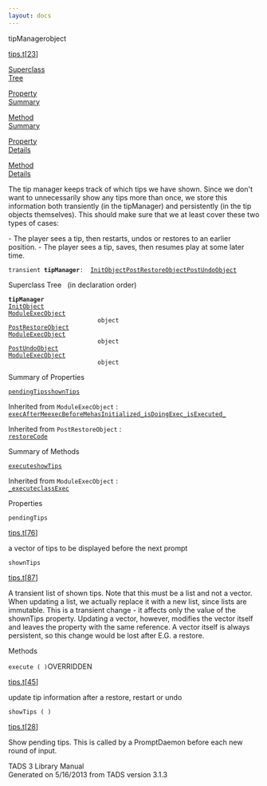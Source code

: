 ```yaml
---
layout: docs
---
```

<span class="title">tipManager</span><span class="type">object</span>

[tips.t](../file/tips.t.html)\[[23](../source/tips.t.html#23)\]

[Superclass  
Tree](#_SuperClassTree_)

[Property  
Summary](#_PropSummary_)

[Method  
Summary](#_MethodSummary_)

[Property  
Details](#_Properties_)

[Method  
Details](#_Methods_)

<div class="fdesc">

The tip manager keeps track of which tips we have shown. Since we don't
want to unnecessarily show any tips more than once, we store this
information both transiently (in the tipManager) and persistently (in
the tip objects themselves). This should make sure that we at least
cover these two types of cases:

\- The player sees a tip, then restarts, undos or restores to an earlier
position. - The player sees a tip, saves, then resumes play at some
later time.

`transient `**`tipManager`**` :   `[`InitObject`](../object/InitObject.html)[`PostRestoreObject`](../object/PostRestoreObject.html)[`PostUndoObject`](../object/PostUndoObject.html)

</div>

<span id="_SuperClassTree_"></span>

<div class="mjhd">

<span class="hdln">Superclass Tree</span>   (in declaration order)

</div>

**`tipManager`**  
[`InitObject`](../object/InitObject.html)  
[`ModuleExecObject`](../object/ModuleExecObject.html)  
`                         object`  
[`PostRestoreObject`](../object/PostRestoreObject.html)  
[`ModuleExecObject`](../object/ModuleExecObject.html)  
`                         object`  
[`PostUndoObject`](../object/PostUndoObject.html)  
[`ModuleExecObject`](../object/ModuleExecObject.html)  
`                         object`  
<span id="_PropSummary_"></span>

<div class="mjhd">

<span class="hdln">Summary of Properties</span>  

</div>

[`pendingTips`](#pendingTips)[`shownTips`](#shownTips)



Inherited from `ModuleExecObject` :  
[`execAfterMe`](../object/ModuleExecObject.html#execAfterMe)[`execBeforeMe`](../object/ModuleExecObject.html#execBeforeMe)[`hasInitialized_`](../object/ModuleExecObject.html#hasInitialized_)[`isDoingExec_`](../object/ModuleExecObject.html#isDoingExec_)[`isExecuted_`](../object/ModuleExecObject.html#isExecuted_)

Inherited from `PostRestoreObject` :  
[`restoreCode`](../object/PostRestoreObject.html#restoreCode)







<span id="_MethodSummary_"></span>

<div class="mjhd">

<span class="hdln">Summary of Methods</span>  

</div>

[`execute`](#execute)[`showTips`](#showTips)



Inherited from `ModuleExecObject` :  
[`_execute`](../object/ModuleExecObject.html#_execute)[`classExec`](../object/ModuleExecObject.html#classExec)









<span id="_Properties_"></span>

<div class="mjhd">

<span class="hdln">Properties</span>  

</div>

<span id="pendingTips"></span>

`pendingTips`

[tips.t](../file/tips.t.html)\[[76](../source/tips.t.html#76)\]

<div class="desc">

a vector of tips to be displayed before the next prompt

</div>

<span id="shownTips"></span>

`shownTips`

[tips.t](../file/tips.t.html)\[[87](../source/tips.t.html#87)\]

<div class="desc">

A transient list of shown tips. Note that this must be a list and not a
vector. When updating a list, we actually replace it with a new list,
since lists are immutable. This is a transient change - it affects only
the value of the shownTips property. Updating a vector, however,
modifies the vector itself and leaves the property with the same
reference. A vector itself is always persistent, so this change would be
lost after E.G. a restore.

</div>

<span id="_Methods_"></span>

<div class="mjhd">

<span class="hdln">Methods</span>  

</div>

<span id="execute"></span>

`execute ( )`<span class="rem">OVERRIDDEN</span>

[tips.t](../file/tips.t.html)\[[45](../source/tips.t.html#45)\]

<div class="desc">

update tip information after a restore, restart or undo

</div>

<span id="showTips"></span>

`showTips ( )`

[tips.t](../file/tips.t.html)\[[28](../source/tips.t.html#28)\]

<div class="desc">

Show pending tips. This is called by a PromptDaemon before each new
round of input.

</div>

<div class="ftr">

TADS 3 Library Manual  
Generated on 5/16/2013 from TADS version 3.1.3

</div>
